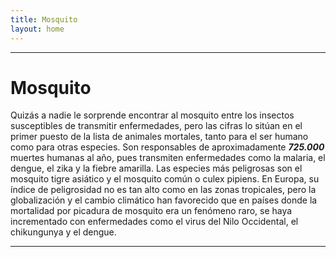 ```yaml
---
title: Mosquito
layout: home
---
```



---
# Mosquito
Quizás a nadie le sorprende encontrar al mosquito entre los insectos susceptibles de transmitir enfermedades, pero las cifras lo sitúan en el primer puesto de la lista de animales mortales, tanto para el ser humano como para otras especies. Son responsables de aproximadamente ***725.000*** muertes humanas al año, pues transmiten enfermedades como la malaria, el dengue, el zika y la fiebre amarilla. Las especies más peligrosas son el mosquito tigre asiático y el mosquito común o culex pipiens. En Europa, su índice de peligrosidad no es tan alto como en las zonas tropicales, pero la globalización y el cambio climático han favorecido que en países donde la mortalidad por picadura de mosquito era un fenómeno raro, se haya incrementado con enfermedades como el virus del Nilo Occidental, el chikungunya y el dengue.

---
